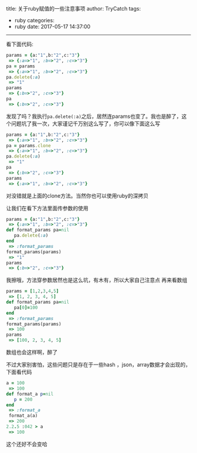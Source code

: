 title: 关于ruby赋值的一些注意事项
author: TryCatch
tags:
  - ruby
categories:
  - ruby
date: 2017-05-17 14:37:00
---
看下面代码:
```ruby
params = {a:"1",b:"2",c:"3"}
 => {:a=>"1", :b=>"2", :c=>"3"} 
pa = params
 => {:a=>"1", :b=>"2", :c=>"3"} 
pa.delete(:a)
 => "1" 
params
 => {:b=>"2", :c=>"3"} 
pa
 => {:b=>"2", :c=>"3"}  

```
发现了吗？我执行```pa.delete(:a)```之后，居然连params也变了。我也是醉了，这个问题坑了我一次，大家谨记千万别这么写了，你可以像下面这么写
```ruby
params = {a:"1",b:"2",c:"3"}
 => {:a=>"1", :b=>"2", :c=>"3"} 
pa = params.clone
 => {:a=>"1", :b=>"2", :c=>"3"} 
pa.delete(:a)
 => "1" 
pa
 => {:b=>"2", :c=>"3"} 
params
 => {:a=>"1", :b=>"2", :c=>"3"} 
```
对没错就是上面的clone方法。当然你也可以使用ruby的深拷贝

让我们在看下方法里面传参数的使用
```ruby
params = {a:"1",b:"2",c:"3"}
 => {:a=>"1", :b=>"2", :c=>"3"} 
def format_params pa=nil
   pa.delete(:a)
end
 => :format_params 
format_params(params)
 => "1" 
params
 => {:b=>"2", :c=>"3"} 
```
我擦哦，方法穿参数居然也是这么坑，有木有，所以大家自己注意点
再来看数组
```ruby
params = [1,2,3,4,5]
 => [1, 2, 3, 4, 5] 
def format_params pa=nil
   pa[0]=100
end
 => :format_params 
format_params(params)
 => 100 
params
 => [100, 2, 3, 4, 5] 
```
数组也会这样啊，醉了

不过大家别害怕，这些问题只是存在于一些hash ，json，array数据才会出现的，下面看代码
```ruby
a = 100
 => 100 
def format_a p=nil
   p = 200
end
 => :format_a 
 format_a(a)
 => 200 
2.2.5 :042 > a
 => 100 
```
这个还好不会变哈